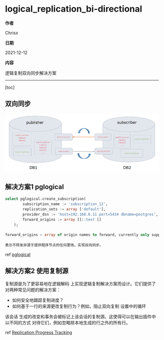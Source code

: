 # logical_replication_bi-directional

**作者**

Chrisx

**日期**

2021-12-12

**内容**

逻辑复制双向同步解决方案

---

[toc]

## 双向同步

![logical_replication_bi-directional](../image/20211212logical_replication_bi-directional.png)

## 解决方案1 pglogical

```sql
select pglogical.create_subscription(
        subscription_name := 'subscription_12',
        replication_sets := array ['default'],
        provider_dsn := 'host=192.168.6.11 port=5434 dbname=postgres',
        forward_origins := array []::text []
    );

forward_origins – array of origin names to forward, currently only supported values are empty array meaning don’t forward any changes that didn’t originate on provider node, or “{all}” which means replicate all changes no matter what is their origin, default is “{all}”

表示不转发非源于提供程序节点的任何更改。实现双向同步。

```

ref [pglogical](./pglogical.md)

## 解决方案2 使用复制源

复制源是为了更容易地在逻辑解码 上实现逻辑复制解决方案而设计。它们提供了对两种常见问题的解决方案：

* 如何安全地跟踪复制进度？
* 如何基于一行的来源更改复制行为？例如，阻止双向复制 设置中的循环

该会话 生成的改变和事务会被标记上该会话的复制源。这使得可以在输出插件中以不同的方式 对待它们，例如忽略除本地生成的行之外的所有行。

ref [Replication Progress Tracking](https://www.postgresql.org/docs/14/replication-origins.html)